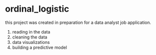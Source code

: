 # ordinal_logistic
this project was created in preparation for a data analyst job application. 

1. reading in the data
2. cleaning the data
3. data visualizations
4. building a predictive model
